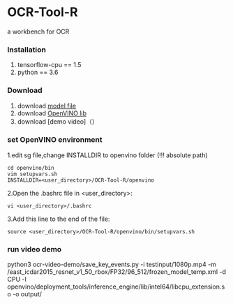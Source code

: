 # OCR-Tool-R
a workbench for OCR




### Installation
1. tensorflow-cpu == 1.5
2. python == 3.6


### Download
1. download [model file](https://drive.google.com/open?id=1wZG5i1cu-Qf_4hn4W5m9m3fKCNYrvVDK)
2. download [OpenVINO lib](https://drive.google.com/open?id=1g5YamnCw5pY5HfvTzFz1Eyk6dnjmNpmT)
3. download [demo video]（）

### set OpenVINO environment
1.edit sg file,change INSTALLDIR to openvino folder (!!! absolute path)
```
cd openvino/bin
vim setupvars.sh
INSTALLDIR=<user_directory>/OCR-Tool-R/openvino
```
2.Open the .bashrc file in <user_directory>: 
```
vi <user_directory>/.bashrc
```
3.Add this line to the end of the file: 
```
source <user_directory>/OCR-Tool-R/openvino/bin/setupvars.sh
```

### run video demo
python3 ocr-video-demo/save_key_events.py -i testinput/1080p.mp4 -m /east_icdar2015_resnet_v1_50_rbox/FP32/96_512/frozen_model_temp.xml -d CPU -l openvino/deployment_tools/inference_engine/lib/intel64/libcpu_extension.so -o output/

